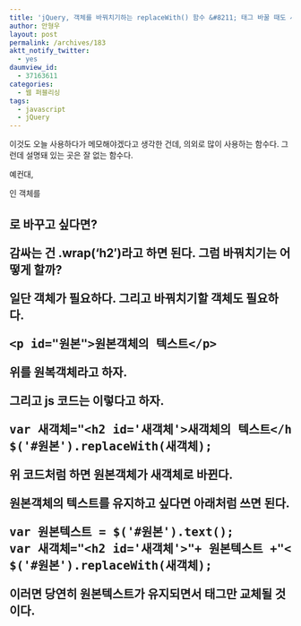 ```yaml
---
title: 'jQuery, 객체를 바꿔치기하는 replaceWith() 함수 &#8211; 태그 바꿀 때도 사용 가능'
author: 안형우
layout: post
permalink: /archives/183
aktt_notify_twitter:
  - yes
daumview_id:
  - 37163611
categories:
  - 웹 퍼블리싱
tags:
  - javascript
  - jQuery
---
```

이것도 오늘 사용하다가 메모해야겠다고 생각한 건데, 의외로 많이 사용하는 함수다. 그런데 설명돼 있는 곳은 잘 없는 함수다.

예컨대, <p>인 객체를 <h2>로 바꾸고 싶다면?

감싸는 건 .wrap(&#8216;h2&#8242;)라고 하면 된다. 그럼 바꿔치기는 어떻게 할까?

일단 객체가 필요하다. 그리고 바꿔치기할 객체도 필요하다.

<pre class="brush:html">&lt;p id="원본"&gt;원본객체의 텍스트&lt;/p&gt;</pre>

위를 원복객체라고 하자.

그리고 js 코드는 이렇다고 하자.

<pre class="brush:js">var 새객체="&lt;h2 id=&#039;새객체&#039;&gt;새객체의 텍스트&lt;/h2&gt;";
$(&#039;#원본&#039;).replaceWith(새객체);
</pre>

위 코드처럼 하면 원본객체가 새객체로 바뀐다.

원본객체의 텍스트를 유지하고 싶다면 아래처럼 쓰면 된다.

<pre class="brush:js">var 원본텍스트 = $(&#039;#원본&#039;).text();
var 새객체="&lt;h2 id=&#039;새객체&#039;&gt;"+ 원본텍스트 +"&lt;/h2&gt;";
$(&#039;#원본&#039;).replaceWith(새객체);
</pre>

이러면 당연히 원본텍스트가 유지되면서 태그만 교체될 것이다.